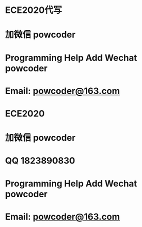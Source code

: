 # ECE2020代写
# 加微信 powcoder

# Programming Help Add Wechat powcoder

# Email: powcoder@163.com

# ECE2020
# 加微信 powcoder

# QQ 1823890830

# Programming Help Add Wechat powcoder

# Email: powcoder@163.com

